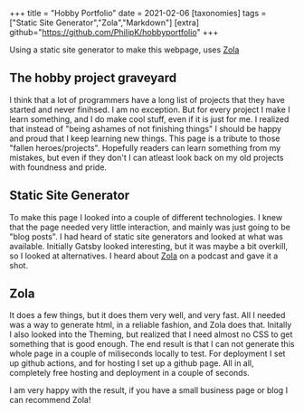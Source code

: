 +++
title = "Hobby Portfolio"
date = 2021-02-06
[taxonomies]
tags = ["Static Site Generator","Zola","Markdown"]
[extra]
github="https://github.com/PhilipK/hobbyportfolio"
+++

Using a static site generator to make this webpage, uses [Zola](https://www.getzola.org/)

## The hobby project graveyard

I think that a lot of programmers have a long list of projects that they have started and never finihsed. I am no exception. But for every project I make I learn something, and I do make cool stuff, even if it is just for me. I realized that instead of "being ashames of not finishing things" I should be happy and proud that I keep learning new things. This page is a tribute to those "fallen heroes/projects". Hopefully readers can learn something from my mistakes, but even if they don't I can atleast look back on my old projects with foundness and pride.

## Static Site Generator

To make this page I looked into a couple of different technologies. I knew that the page needed very little interaction, and mainly was just going to be "blog posts". I had heard of static site generators and looked at what was available. Initially Gatsby looked interesting, but it was maybe a bit overkill, so I looked at alternatives. I heard about [Zola](https://www.getzola.org/) on a podcast and gave it a shot.

## Zola

It does a few things, but it does them very well, and very fast. All I needed was a way to generate html, in a reliable fashion, and Zola does that. Initally I also looked into the Theming, but realized that I need almost no CSS to get something that is good enough. The end result is that I can not generate this whole page in a couple of miliseconds locally to test. For deployment I set up github actions, and for hosting I set up a github page. All in all, completely free hosting and deployment in a couple of seconds.

I am very happy with the result, if you have a small business page or blog I can recommend Zola!
